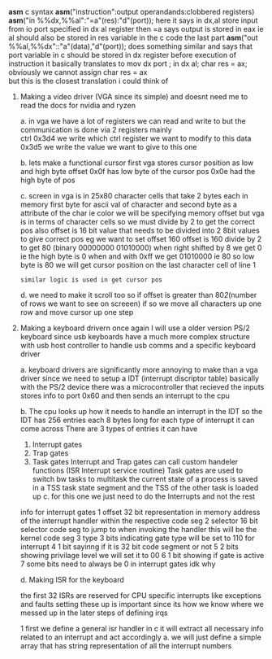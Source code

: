 __asm__ c syntax __asm__("instruction":output operandands:clobbered registers)
__asm__("in %%dx,%%al":"=a"(res):"d"(port)); here it says in dx,al store input from io port specified in dx 
al register  then =a says output is stored in eax ie al should also be stored in res variable in the c code  the last part 
__asm__("out %%al,%%dx"::"a"(data),"d"(port)); does something similar and says that port variable in c should
be stored in dx register before execution of instruction it basically translates to 
mov dx port ;
in dx al;
char res = ax; 
obviously we cannot assign char res = ax  
but this is the closest translation i could think of

1. Making a video driver (VGA since its simple) and doesnt need me to read the docs for nvidia and ryzen
	
	a. in vga we have a lot of registers we can read and write to
	but the communication is done via 2 registers mainly  
	ctrl 0x3d4 we write which ctrl register we want to modify to this 
	data 0x3d5 we write the value we want to give to this one
	
	
	b. lets make a functional cursor first vga stores cursor position as low and high byte offset
	   0x0f has low byte of the cursor pos 
	   0x0e had the high byte of pos
	   
	c. screen in vga is in 25x80 character cells that take 2 bytes each in memory first byte for ascii val 
	   of character and second byte as a attribute of the char ie color we will be specifying memory 
	   offset but vga is in terms of character cells so we must divide by 2 to get the correct pos
	   also offset is 16 bit value that needs to be divided into 2 8bit values to give correct pos
	   eg we want to set offset 160
	   offset is 160 divide by 2 to get 80 (binary 00000000 01010000)
	   when right shifted by 8 we get 0 ie the high byte is 0
	   when and with 0xff we get 01010000 ie 80 so low byte is 80 we will get cursor position 
	   on the last character cell of line 1
	   
	   similar logic is used in get cursor pos
	
	d. we need to make it scroll too so if offset is greater than 80*2*(number of rows we want to see on screeen)
	if so we move all characters up one row and move cursor up one step
	    
	    
2. Making a keyboard drivern once again I will use a older version PS/2 keyboard since usb keyboards
   have a much more complex structure with usb host controller to handle usb comms and a specific 
   keyboard driver 

	a. keyboard drivers are significantly more annoying to make than a vga driver since we need to setup a
	IDT (interrupt discriptor table) basically with the PS/2 device there was a microcontroller that 
	recieved the inputs stores info to port 0x60 and then sends an interrupt to the cpu
	
	b. The cpu looks up how it needs to handle an interrupt in the IDT so the IDT has 256 entries
	 each 8 bytes long for each type of interrupt it can come across
	 There are 3 types of entries it can have 
	 1. Interrupt gates 
	 2. Trap gates
	 3. Task gates 
	Interrupt and Trap gates can call custom handeler functions (ISR Interrupt service routine)
	Task gates are used to switch bw tasks to multitask the current state of a process is saved in a TSS task state segment and the TSS of the other task is loaded up 
	c. for this one we just need to do the Interrupts and not the rest
	
	info for interrupt gates 
	1 offset 32 bit representation in memory address of the interrupt handler within the respective code seg
	2 selector 16 bit selector code seg to jump to when invoking the handler this will be the kernel code seg
	3 type 3 bits indicating gate type will be set to 110 for interrupt
	4 1 bit sayinng if it is 32 bit code segment or not
	5 2 bits showing privilage level we will set it to 00
	6 1 bit showing if gate is active
	7 some bits need to always be 0 in interrupt gates idk why 
	
	d. Making ISR for the keyboard
	
	the first 32 ISRs are reserved for CPU specific interrupts like exceptions and faults setting 
	these up is important since its how we know where we messed up in the later steps of defining irqs 
	
	1 first we define a general isr handler in c it will extract all necessary info related to an 
	interrupt and act accordingly 
	a. we will just define a simple array that has string representation of all the interrupt numbers
	
	
